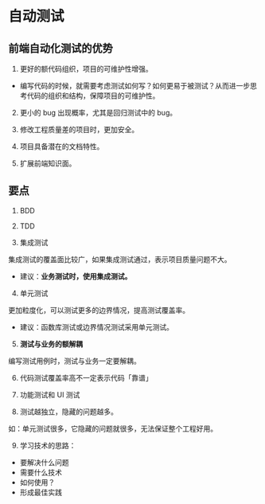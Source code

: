 # 自动测试

## 前端自动化测试的优势

1. 更好的额代码组织，项目的可维护性增强。

- 编写代码的时候，就需要考虑测试如何写？如何更易于被测试？从而进一步思考代码的组织和结构，保障项目的可维护性。

2. 更小的 bug 出现概率，尤其是回归测试中的 bug。

3. 修改工程质量差的项目时，更加安全。

4. 项目具备潜在的文档特性。

5. 扩展前端知识面。

## 要点

1. BDD

2. TDD

3. 集成测试

集成测试的覆盖面比较广，如果集成测试通过，表示项目质量问题不大。

- 建议：**业务测试时，使用集成测试。**

4. 单元测试

更加粒度化，可以测试更多的边界情况，提高测试覆盖率。

- 建议：函数库测试或边界情况测试采用单元测试。

5. **测试与业务的额解耦**

编写测试用例时，测试与业务一定要解耦。

6. 代码测试覆盖率高不一定表示代码「靠谱」

7. 功能测试和 UI 测试

8. 测试越独立，隐藏的问题越多。

如：单元测试很多，它隐藏的问题就很多，无法保证整个工程好用。

9. 学习技术的思路：

- 要解决什么问题
- 需要什么技术
- 如何使用？
- 形成最佳实践

